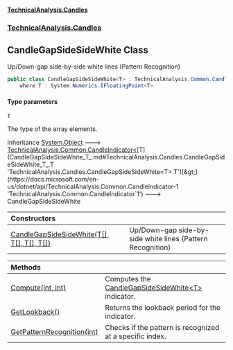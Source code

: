 #### [TechnicalAnalysis.Candles](Atypical.TechnicalAnalysis.Candles.md 'Atypical.TechnicalAnalysis.Candles')
### [TechnicalAnalysis.Candles](Atypical.TechnicalAnalysis.Candles.md#TechnicalAnalysis.Candles 'TechnicalAnalysis.Candles')

## CandleGapSideSideWhite<T> Class

Up/Down-gap side-by-side white lines (Pattern Recognition)

```csharp
public class CandleGapSideSideWhite<T> : TechnicalAnalysis.Common.CandleIndicator<T>
    where T : System.Numerics.IFloatingPoint<T>
```
#### Type parameters

<a name='TechnicalAnalysis.Candles.CandleGapSideSideWhite_T_.T'></a>

`T`

The type of the array elements.

Inheritance [System.Object](https://docs.microsoft.com/en-us/dotnet/api/System.Object 'System.Object') &#129106; [TechnicalAnalysis.Common.CandleIndicator&lt;](https://docs.microsoft.com/en-us/dotnet/api/TechnicalAnalysis.Common.CandleIndicator-1 'TechnicalAnalysis.Common.CandleIndicator`1')[T](CandleGapSideSideWhite_T_.md#TechnicalAnalysis.Candles.CandleGapSideSideWhite_T_.T 'TechnicalAnalysis.Candles.CandleGapSideSideWhite<T>.T')[&gt;](https://docs.microsoft.com/en-us/dotnet/api/TechnicalAnalysis.Common.CandleIndicator-1 'TechnicalAnalysis.Common.CandleIndicator`1') &#129106; CandleGapSideSideWhite<T>

| Constructors | |
| :--- | :--- |
| [CandleGapSideSideWhite(T[], T[], T[], T[])](CandleGapSideSideWhite_T_.CandleGapSideSideWhite(T[],T[],T[],T[]).md 'TechnicalAnalysis.Candles.CandleGapSideSideWhite<T>.CandleGapSideSideWhite(T[], T[], T[], T[])') | Up/Down-gap side-by-side white lines (Pattern Recognition) |

| Methods | |
| :--- | :--- |
| [Compute(int, int)](CandleGapSideSideWhite_T_.Compute(int,int).md 'TechnicalAnalysis.Candles.CandleGapSideSideWhite<T>.Compute(int, int)') | Computes the [CandleGapSideSideWhite&lt;T&gt;](CandleGapSideSideWhite_T_.md 'TechnicalAnalysis.Candles.CandleGapSideSideWhite<T>') indicator. |
| [GetLookback()](CandleGapSideSideWhite_T_.GetLookback().md 'TechnicalAnalysis.Candles.CandleGapSideSideWhite<T>.GetLookback()') | Returns the lookback period for the indicator. |
| [GetPatternRecognition(int)](CandleGapSideSideWhite_T_.GetPatternRecognition(int).md 'TechnicalAnalysis.Candles.CandleGapSideSideWhite<T>.GetPatternRecognition(int)') | Checks if the pattern is recognized at a specific index. |

